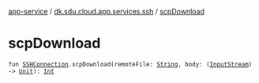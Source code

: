 [app-service](../index.md) / [dk.sdu.cloud.app.services.ssh](index.md) / [scpDownload](./scp-download.md)

# scpDownload

`fun `[`SSHConnection`](-s-s-h-connection/index.md)`.scpDownload(remoteFile: `[`String`](https://kotlinlang.org/api/latest/jvm/stdlib/kotlin/-string/index.html)`, body: (`[`InputStream`](http://docs.oracle.com/javase/6/docs/api/java/io/InputStream.html)`) -> `[`Unit`](https://kotlinlang.org/api/latest/jvm/stdlib/kotlin/-unit/index.html)`): `[`Int`](https://kotlinlang.org/api/latest/jvm/stdlib/kotlin/-int/index.html)